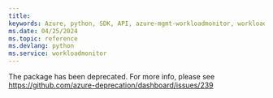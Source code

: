 ```yaml
---
title: 
keywords: Azure, python, SDK, API, azure-mgmt-workloadmonitor, workloadmonitor
ms.date: 04/25/2024
ms.topic: reference
ms.devlang: python
ms.service: workloadmonitor
---
```

The package has been deprecated. For more info, please see https://github.com/azure-deprecation/dashboard/issues/239

